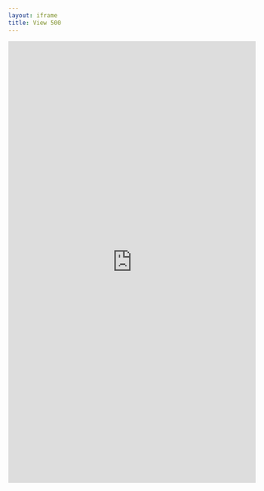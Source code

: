 ```yaml
---
layout: iframe
title: View 500
---
```

<iframe width="100%" height="900" src="https://www.youtube.com/embed/SR0aN_neEu8" title="Song" frameborder="0" allow="accelerometer; autoplay; clipboard-write; encrypted-media; gyroscope; picture-in-picture; web-share" referrerpolicy="strict-origin-when-cross-origin" allowfullscreen></iframe>